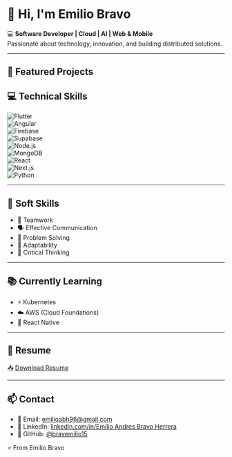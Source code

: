 # 👋 Hi, I'm Emilio Bravo  

💻 **Software Developer | Cloud | AI | Web & Mobile**  
Passionate about technology, innovation, and building distributed solutions.  

---

## 🚀 Featured Projects  



## 💻 Technical Skills  

![Flutter](https://img.shields.io/badge/Flutter-02569B?style=for-the-badge&logo=flutter&logoColor=white)  
![Angular](https://img.shields.io/badge/Angular-DD0031?style=for-the-badge&logo=angular&logoColor=white)  
![Firebase](https://img.shields.io/badge/Firebase-FFCA28?style=for-the-badge&logo=firebase&logoColor=black)  
![Supabase](https://img.shields.io/badge/Supabase-3ECF8E?style=for-the-badge&logo=supabase&logoColor=white)  
![Node.js](https://img.shields.io/badge/Node.js-339933?style=for-the-badge&logo=nodedotjs&logoColor=white)  
![MongoDB](https://img.shields.io/badge/MongoDB-47A248?style=for-the-badge&logo=mongodb&logoColor=white)  
![React](https://img.shields.io/badge/React-20232A?style=for-the-badge&logo=react&logoColor=61DAFB)  
![Next.js](https://img.shields.io/badge/Next.js-000000?style=for-the-badge&logo=nextdotjs&logoColor=white)  
![Python](https://img.shields.io/badge/Python-3776AB?style=for-the-badge&logo=python&logoColor=white)  

---

## 🌟 Soft Skills  

- 🤝 Teamwork  
- 🗣️ Effective Communication  
- 🧩 Problem Solving  
- 🔄 Adaptability  
- 🧠 Critical Thinking  

---

## 📚 Currently Learning  

- ⚡ Kubernetes  
- ☁️ AWS (Cloud Foundations)  
- 📱 React Native

---

## 📄 Resume  
📥 [Download Resume](https://emiliobracocv.pdf)  

---

## 📫 Contact  

- 📧 Email: emilioabh96@gmail.com
- 💼 LinkedIn: [linkedin.com/in/Emilio Andres Bravo Herrera](https://www.linkedin.com/in/emilio-andres-bravo-herrera-44aba434a/)  
- 🐙 GitHub: [@bravemilio15](https://github.com/bravemilio15)  

⭐️ From Emilio Bravo
